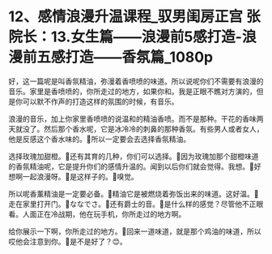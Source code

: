 # 12、感情浪漫升温课程_驭男闺房正宫 张院长：13.女生篇——浪漫前5感打造-浪漫前五感打造——香氛篇_1080p

好，这一篇呢是叫香氛精油，弥漫着香喷喷的味道。所以说呢你们不需要有浪漫的音乐。家里是香喷喷的，你所走过的地方，如果你和。我是正眼不瞧对方演的，但是你可以默不作声的打造这样的氛围的时候，有音乐。

浪漫的音乐，加上你家里香喷喷的说温和的精油香喷。而不是那种。干花的香味两天就没了。然后那个香水呢，它是冰冷冷的刺鼻的那种香氛。有些男人或者女人，他是反感这个香水味的。🎼所以一定要会去选择香氛精油。

选择玫瑰加甜橙。🎼还有其育的几种，你们可以选择。🎼因为玫瑰加那个甜橙味道的香氛精油呢，它是提升你们的感情升温的。闻到以后你们就会觉得。我想。🎼好想啊一起浪漫呀。🎼是这样子的。🎼嗅觉。

所以呢香薰精油是一定要必备。🎼精油它是被燃烧着弥饭出来的味道。这好温。🎼走在家里打开门。🎼ななでさ。🎼还有爵士的音。🎼是什么样的感觉？尽管他不正眼看。人面正在冷战期，他在玩手机，你所走过的地方啊。

给你展示一下啊，你所走过的地方。🎼回来一道味道，就是那个鸡油的味道，所以哎他会注意到你。🎼是不是好了？😊。

